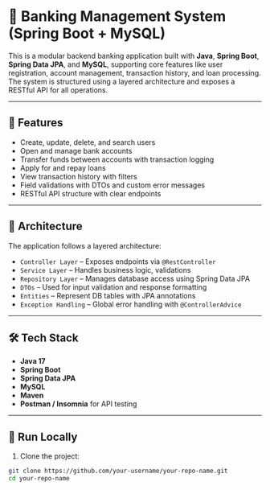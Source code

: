 # 🏦 Banking Management System (Spring Boot + MySQL)

This is a modular backend banking application built with **Java**, **Spring Boot**, **Spring Data JPA**, and **MySQL**, supporting core features like user registration, account management, transaction history, and loan processing. The system is structured using a layered architecture and exposes a RESTful API for all operations.

---

## 📌 Features

- Create, update, delete, and search users
- Open and manage bank accounts
- Transfer funds between accounts with transaction logging
- Apply for and repay loans
- View transaction history with filters
- Field validations with DTOs and custom error messages
- RESTful API structure with clear endpoints

---

## 🧱 Architecture

The application follows a layered architecture:

- `Controller Layer` – Exposes endpoints via `@RestController`
- `Service Layer` – Handles business logic, validations
- `Repository Layer` – Manages database access using Spring Data JPA
- `DTOs` – Used for input validation and response formatting
- `Entities` – Represent DB tables with JPA annotations
- `Exception Handling` – Global error handling with `@ControllerAdvice`

---

## 🛠️ Tech Stack

- **Java 17**
- **Spring Boot**
- **Spring Data JPA**
- **MySQL**
- **Maven**
- **Postman / Insomnia** for API testing

---

## 🚀 Run Locally

1. Clone the project:
```bash
git clone https://github.com/your-username/your-repo-name.git
cd your-repo-name
